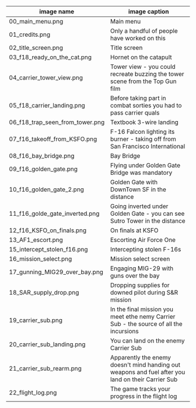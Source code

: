 |image name|image caption|
|----|----|
|00_main_menu.png|Main menu|
|01_credits.png|Only a handful of people have worked on this|
|02_title_screen.png|Title screen|
|03_f18_ready_on_the_cat.png|Hornet on the catapult|
|04_carrier_tower_view.png|Tower view - you could recreate buzzing the tower scene from the Top Gun film|
|05_f18_carrier_landing.png|Before taking part in combat sorties you had to pass carrier quals||
|06_f18_trap_seen_from_tower.png|Textbook 3-wire landing|
|07_f16_takeoff_from_KSFO.png|F-16 Falcon lighting its burner - taking off from San Francisco International|
|08_f16_bay_bridge.png|Bay Bridge|
|09_f16_golden_gate.png|Flying under Golden Gate Bridge was mandatory|
|10_f16_golden_gate_2.png|Golden Gate with DownTown SF in the distance|
|11_f16_golde_gate_inverted.png| Going inverted under Golden Gate - you can see Sutro Tower in the distance|
|12_f16_KSFO_on_finals.png|On finals at KSFO|
|13_AF1_escort.png|Escorting Air Force One|
|15_intercept_stolen_f16.png|Intercepting stolen F-16s|
|16_mission_select.png|Mission select screen|
|17_gunning_MIG29_over_bay.png|Engaging MIG-29 with guns over the bay|
|18_SAR_supply_drop.png|Dropping supplies for downed pilot during S&R mission|
|19_carrier_sub.png|In the final mission you meet ethe nemy Carrier Sub - the source of all the incursions|
|20_carrier_sub_landing.png|You can land on the enemy Carrier Sub|
|21_carrier_sub_rearm.png|Apparently the enemy doesn't mind handing out weapons and fuel after you land on their Carrier Sub|
|22_flight_log.png|The game tracks your progress in the flight log|
